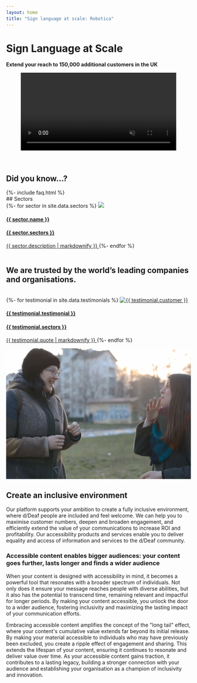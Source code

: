 ```yaml
---
layout: home
title: "Sign language at scale: Robotica"
---
```

# Sign Language at Scale

**Extend your reach to 150,000 additional customers in the UK**
<div class="container">
  <figure id="videoContainer" data-fullscreen="false">
    <video
      volume="0.0"
      width="100%"
      id="video"
      preload="auto"
      disablePictureInPicture
      controlslist="nodownload"
      autoplay
      muted
      loop
    >
      <source
        src="https://cdn.api.video/vod/vi65dmFVVfCcNEfBZddTzGJh/mp4/1080/source.mp4"
        type="video/mp4"
        aria-labelledby="title"
        aria-describedby="transcript"
      >
      <iframe src="https://embed.api.video/vod/vi65dmFVVfCcNEfBZddTzGJh" width="100%" frameborder="0" scrolling="no" allowfullscreen="true">
      </iframe>
    </video>
  </figure>
</div>

<br />

<h2>Did you know...?</h2>
{%- include faq.html %}

<br />
## Sectors
<div class = 'services'>
  <div class = 'grid-3 wrap'>
    {%- for sector in site.data.sectors %}
    <a class = 'service center' {% if sector.link %} href='{{ sector.link }}'{% endif %}>
      <img src = '{{ sector.icon }}' class = 'service-icon' />
      <h4>{{ sector.name }}</h4>
      <h4>{{ sector.sectors }}</h4>
      {{ sector.description | markdownify }}
    </a>
    {%- endfor %}
  </div>
</div>

<br />

## We are trusted by the world’s leading companies and organisations. 
<br />

<div class = 'testimonials'>
  <div class = 'grid-3 wrap'>
    {%- for testimonial in site.data.testimonials %}
    <a class = 'service center' {% if testimonial.link %} href='{{ testimonial.link }}' target="_blank" {% endif %}>
      <img src = '{{ testimonial.logo }}' class = 'service-icon' alt='{{ testimonial.customer }}' />
      <h4>{{ testimonial.testimonial }}</h4>
      <h4>{{ testimonial.sectors }}</h4>
      {{ testimonial.quote | markdownify }}
    </a>
    {%- endfor %}
  </div>
</div>

![Young adults using sign language](/images/deaf-young-adults.png)

## Create an inclusive environment

Our platform supports your ambition to create a fully inclusive environment, where d/Deaf people are included and feel welcome. We can help you to maximise customer numbers, deepen and broaden engagement, and efficiently extend the value of your communications to increase ROI and profitability. Our accessibility products and services enable you to deliver equality and access of information and services to the d/Deaf community.

### Accessible content enables bigger audiences: your content goes further, lasts longer and finds a wider audience

When your content is designed with accessibility in mind, it becomes a powerful tool that resonates with a broader spectrum of individuals. Not only does it ensure your message reaches people with diverse abilities, but it also has the potential to transcend time, remaining relevant and impactful for longer periods. By making your content accessible, you unlock the door to a wider audience, fostering inclusivity and maximizing the lasting impact of your communication efforts.

Embracing accessible content amplifies the concept of the "long tail" effect, where your content's cumulative value extends far beyond its initial release. By making your material accessible to individuals who may have previously been excluded, you create a ripple effect of engagement and sharing. This extends the lifespan of your content, ensuring it continues to resonate and deliver value over time. As your accessible content gains traction, it contributes to a lasting legacy, building a stronger connection with your audience and establishing your organisation as a champion of inclusivity and innovation.